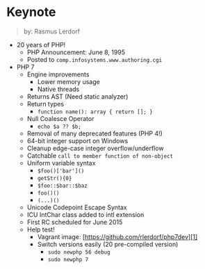 # Keynote
> by: Rasmus Lerdorf

* 20 years of PHP!
	* PHP Announcement: June 8, 1995
	* Posted to `comp.infosystems.www.authoring.cgi`
* PHP 7
	* Engine improvements
		* Lower memory usage
		* Native threads
	* Returns AST (Need static analyzer)
	* Return types
		* `function name(): array { return []; }`
	* Null Coalesce Operator
		* `echo $a ?? $b;`
	* Removal of many deprecated features (PHP 4!)
	* 64-bit integer support on Windows
	* Cleanup edge-case integer overflow/underflow
	* Catchable `call to member function of non-object`
	* Uniform variable syntax
		* `$foo()['bar']()`
		* `getStr(){0}`
		* `$foo::$bar::$baz`
		* `foo()()`
		* `(...)()`
	* Unicode Codepoint Escape Syntax
	* ICU IntChar class added to intl extension
	* First RC scheduled for June 2015
	* Help test!
		* Vagrant image: [https://github.com/rlerdorf/php7dev][1]
		* Switch versions easily (20 pre-compiled version)
			* `sudo newphp 56 debug`
			* `sudo newphp 7`

[1]: https://github.com/rlerdorf/php7dev